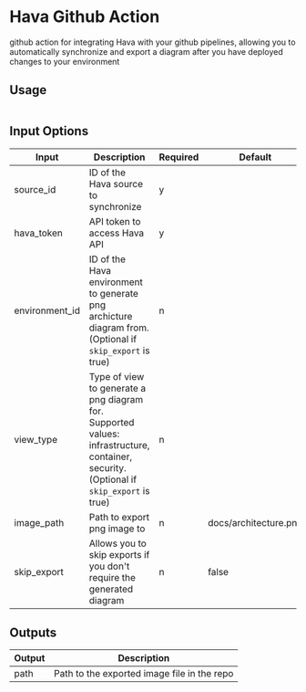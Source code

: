 # Hava Github Action

github action for integrating Hava with your github pipelines, allowing you to automatically synchronize and export a diagram after you have deployed changes to your environment

## Usage

```yml

```

## Input Options


|Input|Description|Required|Default|
|-|-|-|-|
|source_id|ID of the Hava source to synchronize|y||
|hava_token|API token to access Hava API|y||
|environment_id|ID of the Hava environment to generate png archicture diagram from. (Optional if `skip_export` is true)|n||
|view_type|Type of view to generate a png diagram for. Supported values: infrastructure, container, security. (Optional if `skip_export` is true)|n||
|image_path|Path to export png image to|n|docs/architecture.png|
|skip_export|Allows you to skip exports if you don't require the generated diagram|n|false|

## Outputs

|Output|Description|
|-|-|
|path|Path to the exported image file in the repo|